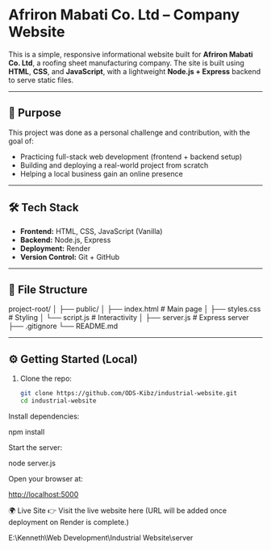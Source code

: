 # Afriron Mabati Co. Ltd – Company Website

This is a simple, responsive informational website built for **Afriron Mabati Co. Ltd**, a roofing sheet manufacturing company. The site is built using **HTML**, **CSS**, and **JavaScript**, with a lightweight **Node.js + Express** backend to serve static files.

---

## 🚀 Purpose

This project was done as a personal challenge and contribution, with the goal of:

- Practicing full-stack web development (frontend + backend setup)
- Building and deploying a real-world project from scratch
- Helping a local business gain an online presence

---

## 🛠 Tech Stack

- **Frontend:** HTML, CSS, JavaScript (Vanilla)
- **Backend:** Node.js, Express
- **Deployment:** Render
- **Version Control:** Git + GitHub

---

## 📁 File Structure

project-root/ │ ├── public/ │ ├── index.html # Main page │ ├── styles.css # Styling │ └── script.js # Interactivity │ ├── server.js # Express server ├── .gitignore └── README.md

---

## ⚙️ Getting Started (Local)

1. Clone the repo:

   ```bash
   git clone https://github.com/ODS-Kibz/industrial-website.git
   cd industrial-website

Install dependencies:

npm install

Start the server:

node server.js

Open your browser at:

<http://localhost:5000>

🌍 Live Site
👉 Visit the live website here
(URL will be added once deployment on Render is complete.)


E:\Kenneth\Web Development\Industrial Website\server
